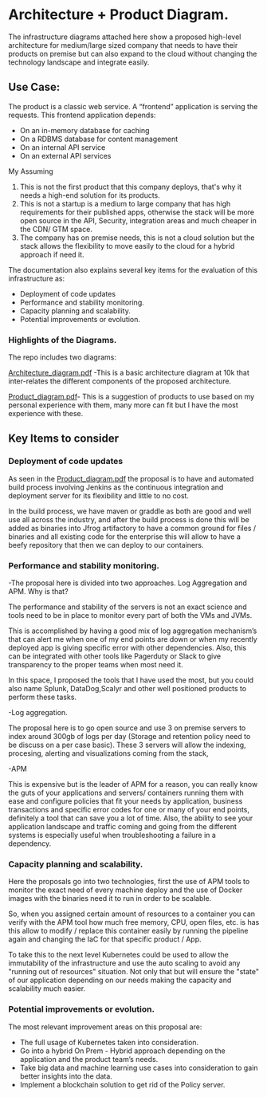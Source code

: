# Architecture + Product Diagram. 

The infrastructure diagrams attached here show a proposed high-level architecture for medium/large sized company that needs to have their products on premise but can also expand to the cloud without changing the technology landscape and integrate easily. 


## Use Case:

The product is a classic web service. A “frontend” application is serving the requests. This frontend application depends:

- On an in-memory database for caching
- On a RDBMS database for content management
- On an internal API service
- On an external API services

My Assuming

1. This is not the first product that this company deploys, that's why it needs a high-end solution for its products.
2. This is not a startup is a medium to large company that has high requirements for their published apps, otherwise the stack will be more open source in the API, Security, integration areas and much cheaper in the CDN/ GTM space.
3. The company has on premise needs, this is not a cloud solution but the stack allows the flexibility to move easily to the cloud for a hybrid approach if need it.


The documentation also explains several key items for the evaluation of this infrastructure as:

- Deployment of code updates
- Performance and stability monitoring.
- Capacity planning and scalability.
- Potential improvements or evolution.

### Highlights of the Diagrams.

The repo includes two diagrams:

[Architecture_diagram.pdf](https://github.com/jzuniga184/Diagrams/files/2285318/Architecture_diagram.pdf) -This is a basic architecture diagram at 10k that inter-relates the different components of the proposed architecture.

[Product_diagram.pdf](https://github.com/jzuniga184/Diagrams/files/2285318/Product_diagram.pdf)- This is a suggestion of products to use based on my personal experience with them, many more can fit but I have the most experience with these.


## Key Items to consider

### Deployment of code updates

As seen in the [Product_diagram.pdf](https://github.com/jzuniga184/Diagrams/files/2285318/Product_diagram.pdf) the proposal is to have and automated build process involving Jenkins as the continuous integration and deployment server for its flexibility and little to no cost. 

In the build process, we have maven or graddle as both are good and well use all across the industry, and after the build process is done this will be added as binaries into Jfrog artifactory to have a common ground for files / binaries and all existing code for the enterprise this will allow to have a beefy repository that then we can deploy to our containers.

### Performance and stability monitoring.

-The proposal here is divided into two approaches. Log Aggregation and APM. Why is that?

The performance and stability of the servers is not an exact science and tools need to be in place to monitor every part of both the VMs and JVMs. 

This is accomplished by having a good mix of log aggregation mechanism’s that can alert me when one of my end points are down or when my recently deployed app is giving specific error with other dependencies. Also, this can be integrated with other tools like Pagerduty or Slack to give transparency to the proper teams when most need it.

In this space, I proposed the tools that I have used the most, but you could also name Splunk, DataDog,Scalyr and other well positioned products to perform these tasks.

-Log aggregation.

The proposal here is to go open source and use 3 on premise servers to index around 300gb of logs per day (Storage and retention policy need to be discuss on a per case basic). These 3 servers will allow the indexing, procesing, alerting and visualizations coming from the stack, 

-APM 

This is expensive but is the leader of APM for a reason, you can really know the guts of your applications and servers/ containers running them with ease and configure policies that fit your needs by application, business transactions and specific error codes for one or many of your end points, definitely a tool that can save you a lot of time. Also, the ability to see your application landscape and traffic coming and going from the different systems is especially useful when troubleshooting a failure in a dependency.


### Capacity planning and scalability.

Here the proposals go into two technologies, first the use of APM tools to monitor the exact need of every machine deploy and the use of Docker images with the binaries need it to run in order to be scalable. 

So, when you assigned certain amount of resources to a container you can verify with the APM tool how much free memory, CPU, open files, etc. is has this allow to modify / replace this container easily by running the pipeline again and changing the IaC for that specific product / App. 

To take this to the next level Kubernetes could be used to allow the immutability of the infrastructure and use the auto scaling to avoid any "running out of resources" situation. Not only that but will ensure the "state" of our application depending on our needs making the capacity and scalability much easier.


### Potential improvements or evolution.

The most relevant improvement areas on this proposal are:

- The full usage of Kubernetes taken into consideration.
- Go into a hybrid On Prem - Hybrid approach depending on the application and the product team’s needs.
- Take big data and machine learning use cases into consideration to gain better insights into the data.
- Implement a blockchain solution to get rid of the Policy server.

